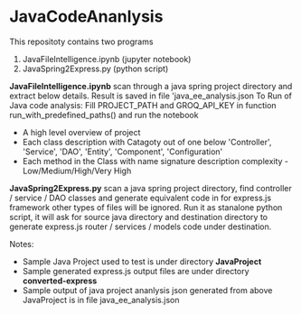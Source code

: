 # JavaCodeAnanlysis
This repositoty contains two programs
1. JavaFileIntelligence.ipynb (jupyter notebook)
2. JavaSpring2Express.py (python script)

**JavaFileIntelligence.ipynb** scan through a java spring project directory and extract below details. Result is saved in file 'java_ee_analysis.json
To Run of Java code analysis: Fill PROJECT_PATH and GROQ_API_KEY in function run_with_predefined_paths() and run the notebook
- A high level overview of project
- Each class description with Catagoty out of one below 
            'Controller',
            'Service',
            'DAO',
            'Entity',
            'Component',
            'Configuration'
- Each method in the Class with
           name
           signature
           description
           complexity - Low/Medium/High/Very High

**JavaSpring2Express.py** scan a java spring project directory, find controller / service / DAO classes and generate equivalent code in for express.js framework other types of files will be ignored.
Run it as stanalone python script, it will ask for source java directory and destination directory to generate express.js router / services / models code under destination.

Notes:
- Sample Java Project used to test is under directory **JavaProject**
- Sample generated express.js output files are under directory **converted-express**
- Sample output of java project ananlysis json generated from above JavaProject is in file java_ee_analysis.json
